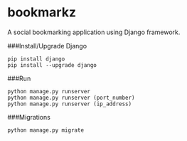 # bookmarkz
A social bookmarking application using Django framework.

###Install/Upgrade Django
```
pip install django
pip install --upgrade django
```

###Run
```
python manage.py runserver
python manage.py runserver (port_number)
python manage.py runserver (ip_address)
```

###Migrations
``` 
python manage.py migrate
```
